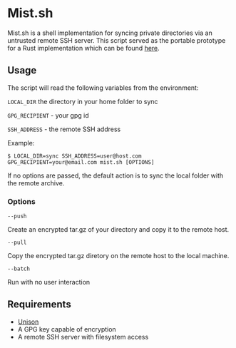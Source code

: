 # Mist.sh

Mist.sh is a shell implementation for syncing private directories via an untrusted remote SSH server. This script served as the portable prototype for a Rust implementation which can be found [here](https://github.com:jsbmg/mist).

## Usage 
The script will read the following variables from the environment:

`LOCAL_DIR` the directory in your home folder to sync

`GPG_RECIPIENT` - your gpg id 

`SSH_ADDRESS` - the remote SSH address 

Example:

`$ LOCAL_DIR=sync SSH_ADDRESS=user@host.com GPG_RECIPIENT=your@email.com mist.sh [OPTIONS]`

If no options are passed, the default action is to sync the local folder with the remote archive.

### Options
`--push`

Create an encrypted tar.gz of your directory and copy it to the remote host.

`--pull`

Copy the encrypted tar.gz diretory on the remote host to the local machine.

`--batch`

Run with no user interaction

## Requirements
* [Unison](https://www.cis.upenn.edu/~bcpierce/unison/)
* A GPG key capable of encryption
* A remote SSH server with filesystem access